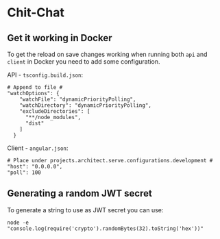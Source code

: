 # Chit-Chat

## Get it working in Docker
To get the reload on save changes working when running both `api` and `client` in Docker you need to add some configuration.

API - `tsconfig.build.json`:
```
# Append to file #
"watchOptions": {
    "watchFile": "dynamicPriorityPolling",
    "watchDirectory": "dynamicPriorityPolling",
    "excludeDirectories": [
      "**/node_modules",
      "dist"
    ]
  }
```

Client - `angular.json`:
```
# Place under projects.architect.serve.configurations.development #
"host": "0.0.0.0",
"poll": 100
```

## Generating a random JWT secret
To generate a string to use as JWT secret you can use:

```
node -e "console.log(require('crypto').randomBytes(32).toString('hex'))"
```